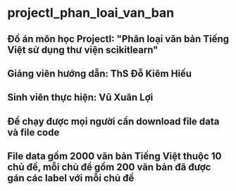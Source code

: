 # projectI_phan_loai_van_ban
## Đồ án môn học ProjectI: "Phân loại văn bản Tiếng Việt sử dụng thư viện scikitlearn"
## Giảng viên hướng dẫn: ThS Đỗ Kiêm Hiếu
## Sinh viên thực hiện: Vũ Xuân Lợi
## Để chạy được mọi người cần download file data và file code
## File data gồm 2000 văn bản Tiếng Việt thuộc 10 chủ đề, mỗi chủ đề gồm 200 văn bản đã được gán các label với mỗi chủ đề
